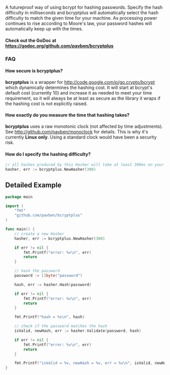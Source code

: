 A futureproof way of using bcrypt for hashing passwords. Specify the hash difficulty in milliseconds and bcryptplus will automatically select the hash difficulty to match the given time for your machine. As processing power continues to rise according to Moore's law, your password hashes will automatically keep up with the times.

#### Check out the GoDoc at https://godoc.org/github.com/pavben/bcryptplus

### FAQ

#### How secure is bcryptplus?

**bcryptplus** is a wrapper for http://code.google.com/p/go.crypto/bcrypt which dynamically determines the hashing cost. It will start at bcrypt's default cost (currently 10) and increase it as needed to meet your time requirement, so it will always be at least as secure as the library it wraps if the hashing cost is not explicitly raised.

#### How exactly do you measure the time that hashing takes?

**bcryptplus** uses a raw monotonic clock (not affected by time adjustments). See http://github.com/pavben/monoclock for details. This is why it's currently **Linux only**. Using a standard clock would have been a security risk.

#### How do I specify the hashing difficulty?

```go
// all hashes produced by this Hasher will take at least 300ms on your machine
hasher, err := bcryptplus.NewHasher(300)
```

## Detailed Example

```go
package main

import (
	"fmt"
	"github.com/pavben/bcryptplus"
)

func main() {
	// create a new Hasher
	hasher, err := bcryptplus.NewHasher(300)

	if err != nil {
		fmt.Printf("error: %v\n", err)
		return
	}

	// hash the password
	password := []byte("password")

	hash, err := hasher.Hash(password)

	if err != nil {
		fmt.Printf("error: %v\n", err)
		return
	}

	fmt.Printf("hash = %s\n", hash)

	// check if the password matches the hash
	isValid, newHash, err := hasher.Validate(password, hash)

	if err != nil {
		fmt.Printf("error: %v\n", err)
		return
	}

	fmt.Printf("isValid = %v, newHash = %v, err = %v\n", isValid, newHash, err)
}
```
